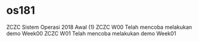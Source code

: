 # os181
ZCZC Sistem Operasi 2018 Awal (1)
ZCZC W00 Telah mencoba melakukan demo Week00
ZCZC W01 Telah mencoba melakukan demo Week01
